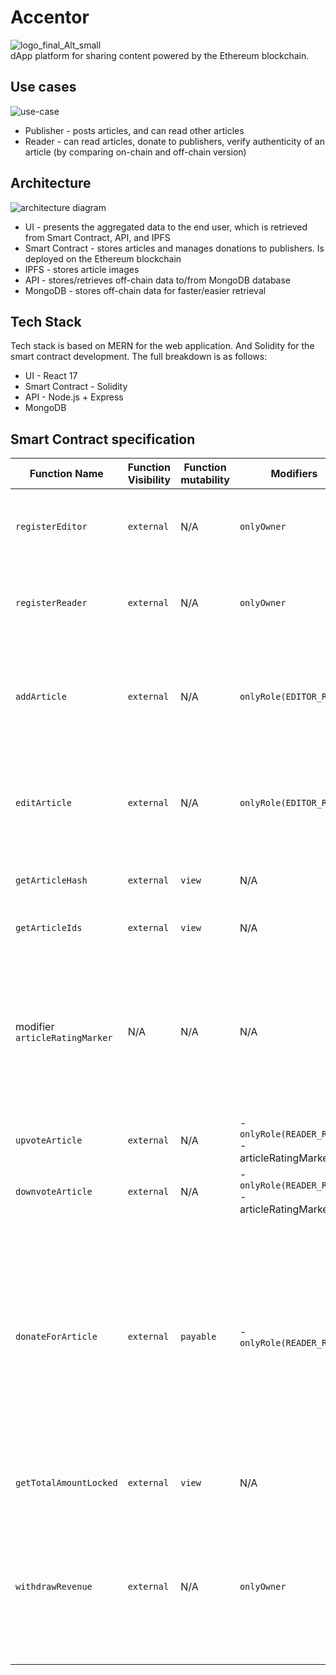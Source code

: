 # Accentor
![logo_final_Alt_small](https://user-images.githubusercontent.com/3188163/130112750-872b9eaa-073c-4c90-9268-a144ffc3065b.png) <br/>
dApp platform for sharing content powered by the Ethereum blockchain.

## Use cases
![use-case](https://user-images.githubusercontent.com/3188163/130249577-ef84fd2e-5dc6-41ee-973b-f4f69f4fca1e.png)

* Publisher - posts articles, and can read other articles
* Reader - can read articles, donate to publishers, verify authenticity of an article (by comparing on-chain and off-chain version)

## Architecture
![architecture diagram](https://user-images.githubusercontent.com/3188163/130240496-2753d3cd-c6b5-48b5-b913-2b00edd77b27.png)

* UI - presents the aggregated data to the end user, which is retrieved from Smart Contract, API, and IPFS
* Smart Contract - stores articles and manages donations to publishers. Is deployed on the Ethereum blockchain
* IPFS - stores article images
* API - stores/retrieves off-chain data to/from MongoDB database
* MongoDB - stores off-chain data for faster/easier retrieval

## Tech Stack
Tech stack is based on MERN for the web application. And Solidity for the smart contract development. The full breakdown is as follows:
* UI - React 17
* Smart Contract - Solidity
* API - Node.js + Express
* MongoDB

## Smart Contract specification

|Function Name | Function Visibility | Function mutability | Modifiers | Parameters/Return value | Action - Notes |
|--------------|---------------------|----------------------------------|-----------|------------|----------------|
| `registerEditor` | `external`      | N/A           | `onlyOwner` | - `address editorAddres`<br/> | - registers the address as Editor user<br/> - emits an `EditorRegistered` event | 
| `registerReader` | `external`      | N/A           | `onlyOwner` | - `address readerAddres` | - registers the address as Reader user<br/> - emits a `ReaderRegistered` event |
| `addArticle`     | `external`      | N/A           | `onlyRole(EDITOR_ROLE)` | - `string memory articleText` | - increments the `articleIdCounter`<br/>- inserts new `Article` object in the `articles` array<br />- emits an `ArticleAdded` event |
| `editArticle`    | `external`      | N/A           | `onlyRole(EDITOR_ROLE)` | - `uint256 id`<br/>- `string memory articleText` | - checks if `msg.sender` is the article creator<br/>- updates the `Article` object<br/>- emits an `ArticleEdited` event |
| `getArticleHash` | `external`      | `view`        | N/A         | - `uint256 id`<br/>- returns `bytes32` | - returns keccak256 hash of the specified article |
| `getArticleIds`  | `external`      | `view`        | N/A         | - returns `uint256[] memory` | - returns the array of article IDs |
| modifier `articleRatingMarker` | N/A      | N/A        | N/A         | - `uint256 id` | - checks if an article with given ID is found<br/>- checks if user has already voted for this article<br/>- executes function body (`_`)<br/>- marks `msg.sender` as voted for a given article |
| `upvoteArticle`  | `external`      | N/A        | - `onlyRole(READER_ROLE)`<br/> - articleRatingMarker(id) | - `uint256 id` | - increments votes count for a given article |
| `downvoteArticle`| `external`      | N/A        | - `onlyRole(READER_ROLE)`<br/> - articleRatingMarker(id) | - `uint256 id` | - decrements votes count for a given article |
|`donateForArticle`| `external`      | `payable`  | - `onlyRole(READER_ROLE)` | - `uint256 id` | - checks if article with such ID exists<br/>- ensures that passed ETH amount is greater than the `DONATION_FEE` constant<br/>- ensures that the `msg.sender` is not the article author<br/>- sends the difference between sent ETH and `DONATION_FEE` to the article author |
|`getTotalAmountLocked`| `external`  | `view`     | N/A            | - returns `uint256` | - returns the total amount currently locked in smart contract
|`withdrawRevenue`     | `external`  | N/A        | `onlyOwner`    | - `uint256 amount`  | - ensures the required amount is <= than the currently locked amount<br/>- transfers the specified amount to contract owner<br/>- ensures transfer succeeded
